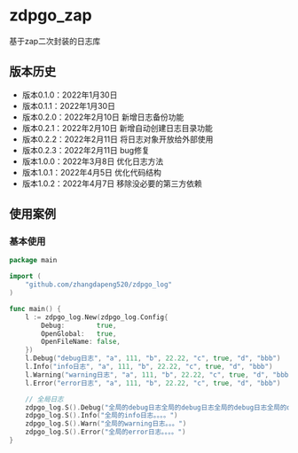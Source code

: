 # zdpgo_zap

基于zap二次封装的日志库

## 版本历史

- 版本0.1.0：2022年1月30日
- 版本0.1.1：2022年1月30日
- 版本0.2.0：2022年2月10日 新增日志备份功能
- 版本0.2.1：2022年2月10日 新增自动创建日志目录功能
- 版本0.2.2：2022年2月11日 将日志对象开放给外部使用
- 版本0.2.3：2022年2月11日 bug修复
- 版本1.0.0：2022年3月8日 优化日志方法
- 版本1.0.1：2022年4月5日 优化代码结构
- 版本1.0.2：2022年4月7日 移除没必要的第三方依赖

## 使用案例

### 基本使用
```go
package main

import (
	"github.com/zhangdapeng520/zdpgo_log"
)

func main() {
	l := zdpgo_log.New(zdpgo_log.Config{
		Debug:        true,
		OpenGlobal:   true,
		OpenFileName: false,
	})
	l.Debug("debug日志", "a", 111, "b", 22.22, "c", true, "d", "bbb")
	l.Info("info日志", "a", 111, "b", 22.22, "c", true, "d", "bbb")
	l.Warning("warning日志", "a", 111, "b", 22.22, "c", true, "d", "bbb")
	l.Error("error日志", "a", 111, "b", 22.22, "c", true, "d", "bbb")

	// 全局日志
	zdpgo_log.S().Debug("全局的debug日志全局的debug日志全局的debug日志全局的debug日志全局的debug日志全局的debug日志全局的debug日志全局的debug日志全局的debug日志。。。。")
	zdpgo_log.S().Info("全局的info日志。。。。")
	zdpgo_log.S().Warn("全局的warning日志。。。")
	zdpgo_log.S().Error("全局的error日志。。。。")
}
```
